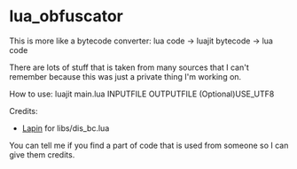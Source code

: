 # lua_obfuscator
This is more like a bytecode converter: lua code -> luajit bytecode -> lua code

There are lots of stuff that is taken from many sources that I can't remember because this was just a private thing I'm working on.

How to use:
luajit main.lua INPUTFILE OUTPUTFILE (Optional)USE_UTF8

Credits:

* [Lapin](https://github.com/ExtReMLapin) for libs/dis_bc.lua

You can tell me if you find a part of code that is used from someone so I can give them credits.

